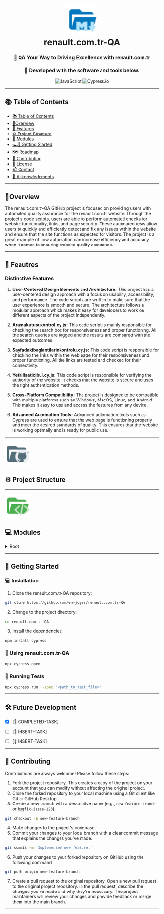 
<div align="center">
<h1 align="center">
<img src="https://raw.githubusercontent.com/PKief/vscode-material-icon-theme/ec559a9f6bfd399b82bb44393651661b08aaf7ba/icons/folder-markdown-open.svg" width="100" />
<br>
renault.com.tr-QA
</h1>
<h3 align="center">📍 QA Your Way to Driving Excellence with renault.com.tr</h3>
<h3 align="center">🚀 Developed with the software and tools below.</h3>
<p align="center">

<img src="https://img.shields.io/badge/JavaScript-F7DF1E.svg?style=for-the-badge&logo=JavaScript&logoColor=black" alt="JavaScript" />
<img src="https://img.shields.io/badge/tested%20with-Cypress-04C38E.svg" alt="Cypress.io" />

</div>

---

## 📚 Table of Contents
- [📚 Table of Contents](#-table-of-contents)
- [📍Overview](#-introdcution)
- [🔮 Features](#-features)
- [⚙️ Project Structure](#project-structure)
- [🧩 Modules](#modules)
- [🏎💨 Getting Started](#-getting-started)
- [🗺 Roadmap](#-roadmap)
- [🤝 Contributing](#-contributing)
- [🪪 License](#-license)
- [📫 Contact](#-contact)
- [🙏 Acknowledgments](#-acknowledgments)

---


## 📍Overview

The renault.com.tr-QA GitHub project is focused on providing users with automated quality assurance for the renault.com.tr website. Through the project's code scripts, users are able to perform automated checks for website functionality, links, and page security. These automated tests allow users to quickly and efficiently detect and fix any issues within the website and ensure that the site functions as expected for visitors. The project is a great example of how automation can increase efficiency and accuracy when it comes to ensuring website quality assurance.

---

## 🔮 Feautres

### Distinctive Features

1. **User-Centered Design Elements and Architecture:** This project has a user-centered design approach with a focus on usability, accessibility, and performance. The code scripts are written to make sure that the user experience is smooth and secure. The architecture follows a modular approach which makes it easy for developers to work on different aspects of the project independently. 

2. **Aramakutusukontrol.cy.js:** This code script is mainly responsible for checking the search box for responsiveness and proper functioning. All the search queries are logged and the results are compared with the expected outcomes.

3. **Sayfadakibaglantilarinkontrolu.cy.js:** This code script is responsible for checking the links within the web page for their responsiveness and proper functioning. All the links are tested and checked for their connectivity.

4. **Yetkilisaticibul.cy.js:** This code script is responsible for verifying the authority of the website. It checks that the website is secure and uses the right authentication methods.

5. **Cross-Platform Compatibility:** The project is designed to be compatible with multiple platforms such as Windows, MacOS, Linux, and Android. This makes it easy to use and access the features from any device. 

6. **Advanced Automation Tools:** Advanced automation tools such as Cypress are used to ensure that the web page is functioning properly and meet the desired standards of quality. This ensures that the website is working optimally and is ready for public use.

---


<img src="https://raw.githubusercontent.com/PKief/vscode-material-icon-theme/ec559a9f6bfd399b82bb44393651661b08aaf7ba/icons/folder-github-open.svg" width="80" />

## ⚙️ Project Structure




---

<img src="https://raw.githubusercontent.com/PKief/vscode-material-icon-theme/ec559a9f6bfd399b82bb44393651661b08aaf7ba/icons/folder-src-open.svg" width="80" />

## 💻 Modules

<details closed><summary>Root</summary>

| File                                 | Summary                        | Module                               |
|:-------------------------------------|:-------------------------------|:-------------------------------------|
| aramakutusukontrol.cy.js             | Check Features | aramakutusukontrol.cy.js             |
| sayfadakibaglantilarinkontrolu.cy.js | Check Features | sayfadakibaglantilarinkontrolu.cy.js |
| yetkilisaticibul.cy.js               | Check Features | yetkilisaticibul.cy.js               |

</details>

<hr />

## 🚀 Getting Started

### 💻 Installation

1. Clone the renault.com.tr-QA repository:
```sh
git clone https://github.com/en-joyer/renault.com.tr-QA
```

2. Change to the project directory:
```sh
cd renault.com.tr-QA
```

3. Install the dependencies:
```sh
npm install cypress
```

### 🤖 Using renault.com.tr-QA

```sh
npx cypress open
```

### 🧪 Running Tests
```sh
npx cypress run --spec "<path_to_test_file>"

```

<hr />


## 🛠 Future Development
- [X] [📌  COMPLETED-TASK]
- [ ] [📌  INSERT-TASK]
- [ ] [📌  INSERT-TASK]


---

## 🤝 Contributing
Contributions are always welcome! Please follow these steps:
1. Fork the project repository. This creates a copy of the project on your account that you can modify without affecting the original project.
2. Clone the forked repository to your local machine using a Git client like Git or GitHub Desktop.
3. Create a new branch with a descriptive name (e.g., `new-feature-branch` or `bugfix-issue-123`).
```sh
git checkout -b new-feature-branch
```
4. Make changes to the project's codebase.
5. Commit your changes to your local branch with a clear commit message that explains the changes you've made.
```sh
git commit -m 'Implemented new feature.'
```
6. Push your changes to your forked repository on GitHub using the following command
```sh
git push origin new-feature-branch
```
7. Create a pull request to the original repository.
Open a new pull request to the original project repository. In the pull request, describe the changes you've made and why they're necessary.
The project maintainers will review your changes and provide feedback or merge them into the main branch.

---

